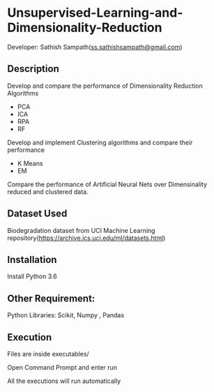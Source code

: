 # Unsupervised-Learning-and-Dimensionality-Reduction


Developer: Sathish Sampath(ss.sathishsampath@gmail.com)

## Description

Develop and compare the performance of Dimensionality Reduction Algorithms
* PCA
* ICA
* RPA
* RF

Develop and implement Clustering algorithms and compare their performance
* K Means
* EM

Compare the performance of Artificial Neural Nets over Dimensinality reduced and clustered data.

## Dataset Used 
 Biodegradation dataset from UCI Machine Learning repository(https://archive.ics.uci.edu/ml/datasets.html)


##  Installation

Install Python 3.6


## Other Requirement:

Python Libraries: Scikit, Numpy , Pandas


## Execution 
 Files are inside executables/


Open Command Prompt and enter
	run

All the executions will run automatically



